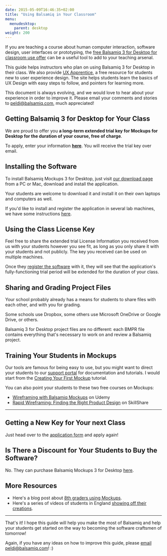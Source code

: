 ```yaml
---
date: 2015-05-09T16:46:35+02:00
title: "Using Balsamiq in Your Classroom"
menu:
  menudesktop:
    parent: desktop
weight: 200
---
```


If you are teaching a course about human computer interaction, software design, user interfaces or prototyping,
the [free Balsamiq 3 for Desktop for classroom use offer](https:/balsamiq.com/free) can be a useful tool to add
to your teaching arsenal.

This guide helps instructors who plan on using Balsamiq 3 for Desktop in their class. We also provide
[UX Apprentice](http://www.uxapprentice.com/), a free resource for students new to user experience design.
The site helps students learn the basics of UX Design with easy steps to follow, and pointers for learning more.

This document is always evolving, and we would love to hear about your experience in order to improve it.
Please email your comments and stories to [peldi@balsamiq.com](mailto:peldi@balsamiq.com), much appreciated!

## Getting Balsamiq 3 for Desktop for Your Class

We are proud to offer you **a long-term extended trial key for Mockups for Desktop for the duration of your course,
free of charge**.

To apply, enter your information **[here](https://balsamiq.com/free)**. You will receive the trial key over email.

## Installing the Software

To install Balsamiq Mockups 3 for Desktop, just visit [our download page](https://balsamiq.com/download)
 from a PC or Mac, download and install the application.

Your students are welcome to download it and install it on their own laptops and computers as well.

If you'd like to install and register the application in several lab machines, we have some instructions [here](/desktop/commandline/).

## Using the Class License Key

Feel free to share the extended trial License Information you received from us with your students however you see fit,
as long as you only share it with your students and not publicly. The key you received can be used on multiple machines.

Once they [register the software](/installation/register/#registering-mockups-for-desktop)
with it, they will see that the application's fully-functioning trial period will be extended for the duration of your class.

## Sharing and Grading Project Files

Your school probably already has a means for students to share files with each other, and with you for grading.

Some schools use Dropbox, some others use Microsoft OneDrive or Google Drive, or others.

Balsamiq 3 for Desktop project files are no different: each BMPR file contains everything that's necessary to work on and
review a Balsamiq project.

## Training Your Students in Mockups

Our tools are famous for being easy to use, but you might want to direct your students to our [support portal](/)
for documentation and tutorials. I would start from the [Creating Your First Mockup](/tutorials/firstmockup/) tutorial.

You can also point your students to these two free courses on Mockups:

* [Wireframing with Balsamiq Mockups](https://www.udemy.com/wireframing-with-balsamiq-mockups/) on Udemy
* [Rapid Wireframing: Finding the Right Product Design](https://www.skillshare.com/classes/design/Rapid-Wireframing-Finding-the-Right-Product-Design/1947996659) on SkillShare

* * *

## Getting a New Key for Your next Class

Just head over to the [application form](https://balsamiq.com/free) and apply again!

## Is There a Discount for Your Students to Buy the Software?

No. They can purchase Balsamiq Mockups 3 for Desktop [here](https://balsamiq.com/buy).

## More Resources

* Here's a blog post about [8th graders using Mockups](http://blogs.balsamiq.com/team/2013/03/14/app-design-with-8th-graders/).
* Here's a series of videos of students in England [showing off their creations](https://www.youtube.com/channel/UCJzbJZI8EzMcIofCQ_FceQw).

* * *

That's it! I hope this guide will help you make the most of Balsamiq and help your students get started on the way to
becoming the software craftsmen of tomorrow!

Again, if you have any ideas on how to improve this guide, please [email peldi@balsamiq.com](mailto:peldi@balsamiq.com)! :)

